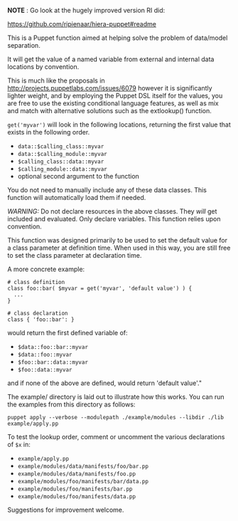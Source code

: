 **NOTE** : Go look at the hugely improved version RI did:

https://github.com/ripienaar/hiera-puppet#readme


This is a Puppet function aimed at helping solve the problem of data/model
separation.

It will get the value of a named variable from external and internal data
locations by convention.

This is much like the proposals in http://projects.puppetlabs.com/issues/6079
however it is significantly lighter weight, and by employing the Puppet DSL
itself for the values, you are free to use the existing conditional language
features, as well as mix and match with alternative solutions such as the
extlookup() function.

`get('myvar')` will look in the following locations, returning the first
  value that exists in the following order.

  * `data::$calling_class::myvar`
  * `data::$calling_module::myvar`
  * `$calling_class::data::myvar`
  * `$calling_module::data::myvar`
  * optional second argument to the function

You do not need to manually include any of these data classes. This function
will automatically load them if needed.

*WARNING:* Do not declare resources in the above classes. They *will* get included
and evaluated. Only declare variables. This function relies upon convention.

This function was designed primarily to be used to set the default value for
a class parameter at definition time. When used in this way, you are still
free to set the class parameter at declaration time.

A more concrete example:

    # class definition
    class foo::bar( $myvar = get('myvar', 'default value') ) {
      ...
    }

    # class declaration
    class { 'foo::bar': }

would return the first defined variable of:

  * `$data::foo::bar::myvar`
  * `$data::foo::myvar`
  * `$foo::bar::data::myvar`
  * `$foo::data::myvar`

and if none of the above are defined, would return 'default value'."


The example/ directory is laid out to illustrate how this works. You can run the examples
from this directory as follows:

  `puppet apply --verbose --modulepath ./example/modules --libdir ./lib example/apply.pp`

To test the lookup order, comment or uncomment the various declarations of `$x` in:

  * `example/apply.pp`
  * `example/modules/data/manifests/foo/bar.pp`
  * `example/modules/data/manifests/foo.pp`
  * `example/modules/foo/manifests/bar/data.pp`
  * `example/modules/foo/manifests/bar.pp`
  * `example/modules/foo/manifests/data.pp`

Suggestions for improvement welcome.
